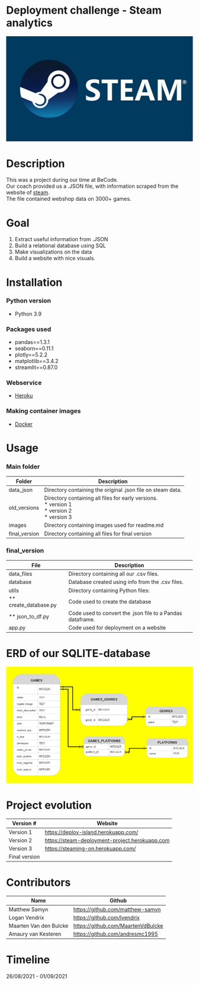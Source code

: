 # Deployment challenge - Steam analytics
![](images/steam.jpg)
# Description
This was a project during our time at BeCode.  
Our coach provided us a .JSON file, with information scraped from the website of <a href="https://store.steampowered.com/" target="_blank">steam</a>.  
The file contained webshop data on 3000+ games.  

# Goal
1. Extract useful information from .JSON
2. Build a relational database using SQL
3. Make visualizations on the data
4. Build a website with nice visuals.

# Installation
### Python version
* Python 3.9

### Packages used
* pandas==1.3.1
* seaborn==0.11.1
* plotly==5.2.2
* matplotlib==3.4.2
* streamlit==0.87.0

### Webservice
* <a href="https://www.heroku.com" target="_blank">Heroku</a>

### Making container images
* <a href="https://www.docker.com/" target="_blank">Docker</a>

# Usage
### Main folder
| Folder            | Description                                                 |
|-------------------|-------------------------------------------------------------|
| data_json         | Directory containing the original .json file on steam data. |
| old_versions      | Directory containing all files for early versions.<br>* version 1<br>* version 2<br>* version 3 |
| images            | Directory containing images used for readme.md              |
| final_version | Directory containing all files for final version            |

### final_version
| File                  | Description                                                |
|-----------------------|------------------------------------------------------------|
| data_files            | Directory containing all our .csv files.                   |
| database              | Database created using info from the .csv files.           |
| utils                 | Directory containing Python files:                         |
| ** create_database.py | Code used to create the database                           |
| ** json_to_df.py      | Code used to convert the .json file to a Pandas dataframe. |
| app.py                | Code used for deployment on a website                      |

# ERD of our SQLITE-database 
![](images/ERD.png)

# Project evolution
| Version #     | Website                                        |
|---------------|------------------------------------------------|
| Version 1     | https://deploy-island.herokuapp.com/           |
| Version 2     | https://steam-deployment-project.herokuapp.com |
| Version 3     | https://steaming-on.herokuapp.com/             |
| Final version |                                                |

# Contributors
| Name                   | Github                             |
|------------------------|------------------------------------|
| Matthew Samyn          | https://github.com/matthew-samyn   |
| Logan Vendrix          | https://github.com/lvendrix        |
| Maarten Van den Bulcke | https://github.com/MaartenVdBulcke |
| Amaury van Kesteren    | https://github.com/andresmc1995    |




# Timeline
26/08/2021 - 01/09/2021